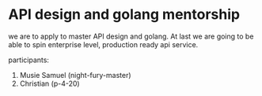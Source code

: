 # API design and golang mentorship 

we are to apply to master API design and golang. At last we are going to be able to spin 
enterprise level, production ready api service.  


participants: 

1. Musie Samuel (night-fury-master)
2. Christian (p-4-20)